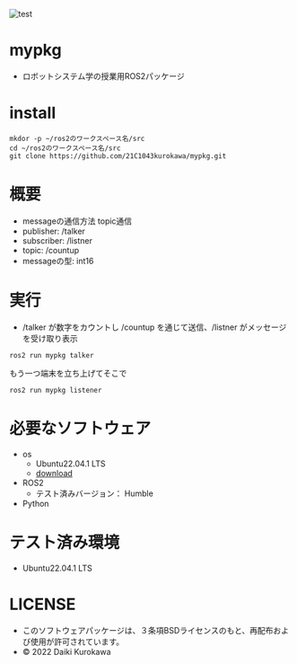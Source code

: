 ![test](https://github.com/21C1043kurokawa/robosys2022/actions/workflows/test.yml/badge.svg)
# mypkg
* ロボットシステム学の授業用ROS2パッケージ

# install
```
mkdor -p ~/ros2のワークスペース名/src
cd ~/ros2のワークスペース名/src
git clone https://github.com/21C1043kurokawa/mypkg.git
```
# 概要 
 * messageの通信方法 topic通信
 * publisher: /talker
 * subscriber: /listner
 * topic: /countup
 * messageの型: int16

# 実行
* /talker が数字をカウントし /countup を通じて送信、/listner がメッセージを受け取り表示
```
ros2 run mypkg talker
```
もう一つ端末を立ち上げてそこで
```
ros2 run mypkg listener
```

# 必要なソフトウェア
 * os
     * Ubuntu22.04.1 LTS
     * [download](https://jp.ubuntu.com/download)
 * ROS2
     * テスト済みバージョン： Humble
 * Python

# テスト済み環境
 * Ubuntu22.04.1 LTS

# LICENSE
 * このソフトウェアパッケージは、３条項BSDライセンスのもと、再配布および使用が許可されています。
 * © 2022 Daiki Kurokawa

